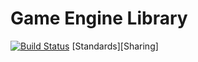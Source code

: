 # Game Engine Library #
[![Build Status][Travis Badge]][Travis Link]
[Standards][Sharing]

[Standards]: https://docs.google.com/document/d/1kvS76q5IqJwSYib1xX_rJ-QZFlZ6gON1AgMWmBlQPjQ
[Travis Badge]: https://travis-ci.org/invaderjon/gel.svg?branch=master
[Travis Link]: https://travis-ci.org/invaderjon/gel